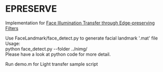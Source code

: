 # EPRESERVE
Implementation for [Face Illumination Transfer through Edge-preserving Filters](https://dl.acm.org/citation.cfm?id=2191740.2191971)

Use FaceLandmark/face_detect.py to generate facial landmark '.mat' file<br/>
Usage: <br/>
python face_detect.py --folder ../nimg/<br/>
Please have a look at python code for more detail.

Run demo.m for Light transfer sample script


